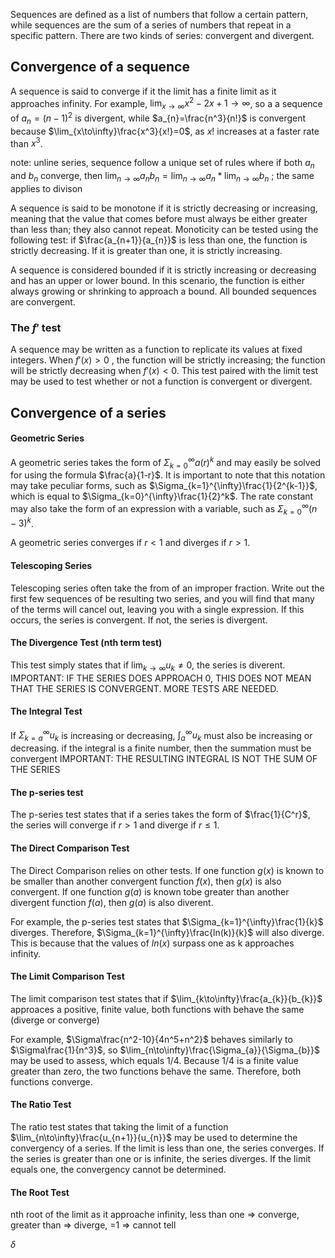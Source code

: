 Sequences are defined as a list of numbers that follow a certain pattern, while sequences are the sum of a series of numbers that repeat in a specific pattern. There are two kinds of series: convergent and divergent. 

## Convergence of a sequence
A sequence is said to converge if it the limit has a finite limit as it approaches infinity. For example, $\lim_{x \to \infty}x^2-2x+1 \to \infty$, so a a sequence of $a_{n}=(n-1)^2$ is divergent, while $a_{n}=\frac{n^3}{n!}$ is convergent because $\lim_{x\to\infty}\frac{x^3}{x!}=0$, as $x!$ increases at a faster rate than $x^3$. 

note: unline series, sequence follow a unique set of rules where if both $a_{n}$ and $b_{n}$ converge, then $\lim_{n\to\infty}a_{n}b_{n}=\lim_{n\to\infty}a_{n}*\lim_{n\to\infty}b_{n}$ ; the same applies to divison

A sequence is said to be monotone if it is strictly decreasing or increasing, meaning that the value that comes before must always be either greater than less than; they also cannot repeat. Monoticity can be tested using the following test: 
if $\frac{a_{n+1}}{a_{n}}$ is less than one, the function is strictly decreasing. If it is greater than one, it is strictly increasing. 

A sequence is considered bounded if it is strictly increasing or decreasing and has an upper or lower bound. In this scenario, the function is either always growing or shrinking to approach a bound. All bounded sequences are convergent. 

### The $f'$ test
A sequence may be written as a function to replicate its values at fixed integers. When $f'(x)>0$ , the function will be strictly increasing; the function will be strictly decreasing when $f'(x)<0$. This test paired with the limit test may be used to test whether or not a function is convergent or divergent. 

## Convergence of a series
#### Geometric Series
A geometric series takes the form of $\Sigma_{k=0}^{\infty}a(r)^k$  and may easily be solved for using the formula $\frac{a}{1-r}$. It is important to note that this notation may take peculiar forms, such as $\Sigma_{k=1}^{\infty}\frac{1}{2^{k-1}}$, which is equal to $\Sigma_{k=0}^{\infty}\frac{1}{2}^k$. The rate constant may also take the form of an expression with a variable, such as $\Sigma_{k=0}^{\infty}(n-3)^k$.  

A geometric series converges if $r<1$ and diverges if $r>1$. 
#### Telescoping Series
Telescoping series often take the from of an improper fraction. Write out the first few sequences of be resulting two series, and you will find that many of the terms will cancel out, leaving you with a single expression. If this occurs, the series is convergent. If not, the series is divergent. 
#### The Divergence Test (nth term test)
This test simply states that if $\lim_{k\to\infty}u_{k}\neq0$, the series is diverent.
IMPORTANT: IF THE SERIES DOES APPROACH 0, THIS DOES NOT MEAN THAT THE SERIES IS CONVERGENT. MORE TESTS ARE NEEDED. 
#### The Integral Test
If $\Sigma_{k=a}^{\infty}u_{k}$ is increasing or decreasing, $\int_{a}^{\infty}u_{k}$ must also be increasing or decreasing. 
if the integral is a finite number, then the summation must be convergent
IMPORTANT: THE RESULTING INTEGRAL IS NOT THE SUM OF THE SERIES
#### The p-series test
The p-series test states that if a series takes the form of $\frac{1}{C^r}$, the series will converge if $r>1$ and diverge if $r\le1$.
#### The Direct Comparison Test 
The Direct Comparison relies on other tests. 
If one function $g(x)$ is known to be smaller than another convergent function $f(x)$, then $g(x)$ is also convergent. 
If one function $g(a)$ is known tobe greater than another divergent function $f(a)$, then $g(a)$ is also diverent. 

For example, the p-series test states that $\Sigma_{k=1}^{\infty}\frac{1}{k}$ diverges. Therefore, $\Sigma_{k=1}^{\infty}\frac{ln(k)}{k}$ will also diverge. This is because that the values of $ln(x)$ surpass one as k approaches infinity. 
#### The Limit Comparison Test
The limit comparison test states that if $\lim_{k\to\infty}\frac{a_{k}}{b_{k}}$ approaces a positive, finite value, both functions with behave the same (diverge or converge)

For example, $\Sigma\frac{n^2-10}{4n^5+n^2}$ behaves similarly to $\Sigma\frac{1}{n^3}$, so $\lim_{n\to\infty}\frac{\Sigma_{a}}{\Sigma_{b}}$ may be used to assess, which equals 1/4. Because 1/4 is a finite value greater than zero, the two functions behave the same. Therefore, both functions converge. 
#### The Ratio Test
The ratio test states that taking the limit of a function $\lim_{n\to\infty}\frac{u_{n+1}}{u_{n}}$ may be used to determine the convergency of a series. If the limit is less than one, the series converges. If the series is greater than one or is infinite, the series diverges. If the limit equals one, the convergency cannot be determined. 
#### The Root Test
nth root of the limit as it approache infinity, less than one => converge, greater than => diverge, =1 => cannot tell

$\delta$   